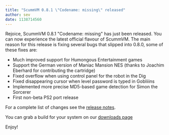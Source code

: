 ```yaml
---
title: "ScummVM 0.8.1 \"Codename: missing\" released"
author: sev
date: 1138714560
---
```


Rejoice, ScummVM 0.8.1 "Codename: missing" has just been released. You can now experience the latest official flavour of ScummVM. The main reason for this release is fixing several bugs that slipped into 0.8.0, some of these fixes are:

*   Much improved support for Humongous Entertainment games
*   Support the German version of Maniac Mansion NES (thanks to Joachim Eberhard for contributing the cartridge)
*   Fixed overflow when using control panel for the robot in the Dig
*   Fixed disappearing cursor when level password is typed in Gobliiins
*   Implemented more precise MD5-based game detection for Simon the Sorcerer
*   First non-beta PS2 port release

For a complete list of changes see the [release notes](https://downloads.scummvm.org/frs/scummvm/0.8.1/ReleaseNotes).

You can grab a build for your system on our [downloads page](/downloads/)

Enjoy!
